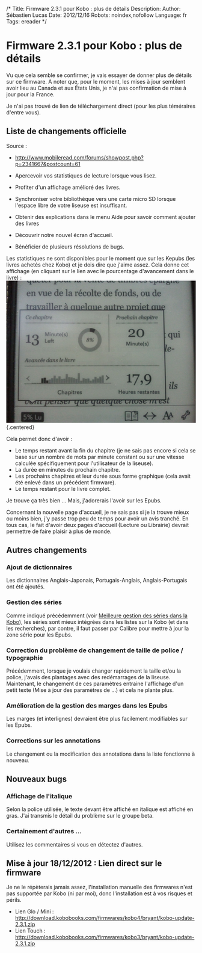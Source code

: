 /*
Title: Firmware 2.3.1 pour Kobo : plus de détails
Description: 
Author: Sébastien Lucas
Date: 2012/12/16
Robots: noindex,nofollow
Language: fr
Tags: ereader
*/
# Firmware 2.3.1 pour Kobo : plus de détails

Vu que cela semble se confirmer, je vais essayer de donner plus de détails sur ce firmware. A noter que, pour le moment, les mises à jour semblent avoir lieu au Canada et aux États Unis, je n'ai pas confirmation de mise à jour pour la France.

Je n'ai pas trouvé de lien de téléchargement direct (pour les plus téméraires d'entre vous).


## Liste de changements officielle

Source : 
*	http://www.mobileread.com/forums/showpost.php?p=2341667&postcount=61

*	Apercevoir vos statistiques de lecture lorsque vous lisez.
*	Profiter d'un affichage amélioré des livres.
*	Synchroniser votre bibliothèque vers une carte micro SD lorsque l'espace libre de votre liseuse est insuffisant.
*	Obtenir des explications dans le menu Aide pour savoir comment ajouter des livres
*	Découvrir notre nouvel écran d'accueil.
*	Bénéficier de plusieurs résolutions de bugs.

Les statistiques ne sont disponibles pour le moment que sur les Kepubs (les livres achetés chez Kobo) et je dois dire que j'aime assez. Cela donne cet affichage (en cliquant sur le lien avec le pourcentage d'avancement dans le livre) : 
![Image](/blog/kobo-statistics.jpg){.centered}

Cela permet donc d'avoir :
*	Le temps restant avant la fin du chapitre (je ne sais pas encore si cela se base sur un nombre de mots par minute constant ou sur une vitesse calculée spécifiquement pour l'utilisateur de la liseuse).
*	La durée en minutes du prochain chapitre.
*	Les prochains chapitres et leur durée sous forme graphique (cela avait été enlevé dans un précédent firmware).
*	Le temps restant pour le livre complet.

Je trouve ça très bien ... Mais, j'adorerais l'avoir sur les Epubs.

Concernant la nouvelle page d'accueil, je ne sais pas si je la trouve mieux ou moins bien, j'y passe trop peu de temps pour avoir un avis tranché. En tous cas, le fait d'avoir deux pages d'accueil (Lecture ou Librairie) devrait permettre de faire plaisir à plus de monde.

## Autres changements

### Ajout de dictionnaires
Les dictionnaires Anglais-Japonais, Portugais-Anglais, Anglais-Portugais ont été ajoutés.
### Gestion des séries

Comme indiqué précédemment (voir [Meilleure gestion des séries dans la Kobo](/blog/kobo-ereader-touch-45)), les séries sont mieux intégrées dans les listes sur la Kobo (et dans les recherches), par contre, il faut passer par Calibre pour mettre à jour la zone série pour les Epubs.
### Correction du problème de changement de taille de police / typographie

Précédemment, lorsque je voulais changer rapidement la taille et/ou la police, j'avais des plantages avec des redémarrages de la liseuse. Maintenant, le changement de ces paramètres entraine l'affichage d'un petit texte (Mise à jour des paramètres de ...) et cela ne plante plus.
### Amélioration de la gestion des marges dans les Epubs

Les marges (et interlignes) devraient être plus facilement modifiables sur les Epubs.
### Corrections sur les annotations

Le changement ou la modification des annotations dans la liste fonctionne à nouveau.
## Nouveaux bugs

### Affichage de l'italique
Selon la police utilisée, le texte devant être affiché en italique est affiché en gras. J'ai transmis le détail du problème sur le groupe beta.
### Certainement d'autres ...

Utilisez les commentaires si vous en détectez d'autres.

## Mise à jour 18/12/2012 : Lien direct sur le firmware

Je ne le répèterais jamais assez, l'installation manuelle des firmwares n'est pas supportée par Kobo (ni par moi), donc l'installation est à vos risques et périls.

*	Lien Glo / Mini : http://download.kobobooks.com/firmwares/kobo4/bryant/kobo-update-2.3.1.zip
*	Lien Touch : http://download.kobobooks.com/firmwares/kobo3/bryant/kobo-update-2.3.1.zip
